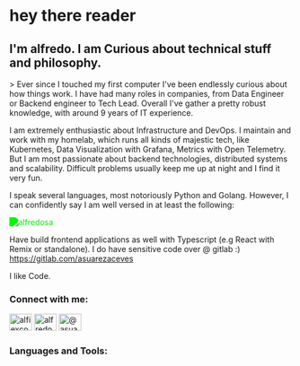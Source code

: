 <!DOCTYPE html>
<html lang="en">
<body>
    <div class="container">
        <h1>hey there reader</h1>
        <h2>I'm alfredo. I am Curious about technical stuff and philosophy.</h2>
        <p class="blink">> Ever since I touched my first computer I've been endlessly curious about how things work. I have had many roles in companies, from Data Engineer or Backend engineer to Tech Lead. Overall I've gather a pretty robust knowledge, with around 9 years of IT experience.

I am extremely enthusiastic about Infrastructure and DevOps. I maintain and work with my homelab, which runs all kinds of majestic tech, like Kubernetes, Data Visualization with Grafana, Metrics with Open Telemetry. But I am most passionate about backend technologies, distributed systems and scalability. Difficult problems usually keep me up at night and I find it very fun.

I speak several languages, most notoriously Python and Golang. However, I can confidently say I am well versed in at least the following: </p>
        <img src="https://vercel-github-stats-alfredosas-projects.vercel.app/api/top-langs?username=alfredosa&show_icons=true&locale=en&layout=compact&exclude_repo=valuables,onestack&hide=jupyter%20notebook,html,css,c_python,cython,jupyter_notebooks,javascript" alt="alfredosa" style="filter: invert(48%) sepia(79%) saturate(2476%) hue-rotate(86deg) brightness(118%) contrast(119%);">
<p>
Have build frontend applications as well with Typescript (e.g React with Remix or standalone). I do have sensitive code over @ gitlab :) <a href="https://gitlab.com/asuarezaceves" target="_blank">https://gitlab.com/asuarezaceves</a></p>
        <p>I like Code.</p>
        </div>
        <h3>Connect with me:</h3>
        <div class="social-icons">
            <a href="https://twitter.com/alfredosa10" target="_blank"><img src="https://raw.githubusercontent.com/rahuldkjain/github-profile-readme-generator/master/src/images/icons/Social/twitter.svg" alt="alfiexco" height="30" width="40"></a>
            <a href="https://linkedin.com/in/alfredosa" target="_blank"><img src="https://raw.githubusercontent.com/rahuldkjain/github-profile-readme-generator/master/src/images/icons/Social/linked-in-alt.svg" alt="alfredosa" height="30" width="40"></a>
            <a href="https://blog.alfie.news" target="_blank"><img src="https://www.svgrepo.com/show/54410/blog.svg" alt="@asuarezaceves" height="30" width="40"></a>
        </div>
        <h3>Languages and Tools:</h3>
    </div>
</body>
</html>
